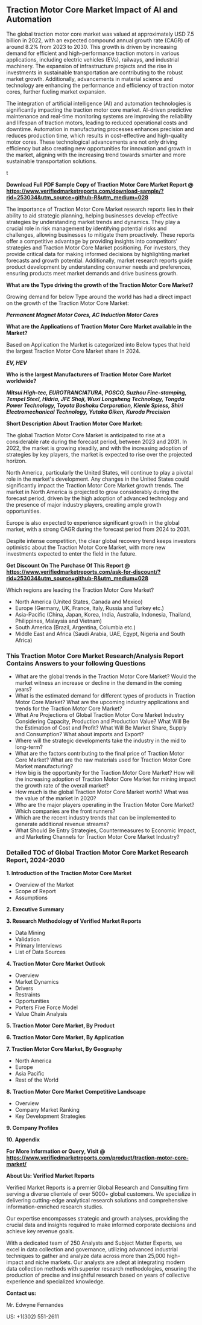 <h2>Traction Motor Core Market Impact of AI and Automation</h2><p>The global traction motor core market was valued at approximately USD 7.5 billion in 2022, with an expected compound annual growth rate (CAGR) of around 8.2% from 2023 to 2030. This growth is driven by increasing demand for efficient and high-performance traction motors in various applications, including electric vehicles (EVs), railways, and industrial machinery. The expansion of infrastructure projects and the rise in investments in sustainable transportation are contributing to the robust market growth. Additionally, advancements in material science and technology are enhancing the performance and efficiency of traction motor cores, further fueling market expansion.</p><p>The integration of artificial intelligence (AI) and automation technologies is significantly impacting the traction motor core market. AI-driven predictive maintenance and real-time monitoring systems are improving the reliability and lifespan of traction motors, leading to reduced operational costs and downtime. Automation in manufacturing processes enhances precision and reduces production time, which results in cost-effective and high-quality motor cores. These technological advancements are not only driving efficiency but also creating new opportunities for innovation and growth in the market, aligning with the increasing trend towards smarter and more sustainable transportation solutions.</p>t</p><p id="" class=""><strong>Download Full PDF Sample Copy of Traction Motor Core Market Report @ <a href="https://www.verifiedmarketreports.com/download-sample/?rid=253034&utm_source=github-R&utm_medium=028" target="_blank">https://www.verifiedmarketreports.com/download-sample/?rid=253034&utm_source=github-R&utm_medium=028</a></strong></p><p>The importance of&nbsp;Traction Motor Core Market research reports lies in their ability to aid strategic planning, helping businesses develop effective strategies by understanding market trends and dynamics. They play a crucial role in risk management by identifying potential risks and challenges, allowing businesses to mitigate them proactively. These reports offer a competitive advantage by providing insights into competitors' strategies and Traction Motor Core Market positioning. For investors, they provide critical data for making informed decisions by highlighting market forecasts and growth potential. Additionally, market research reports guide product development by understanding consumer needs and preferences, ensuring products meet market demands and drive business growth.</p><p><strong>What are the&nbsp;Type driving the growth of the Traction Motor Core Market?</strong></p><p id="" class="">Growing demand for below Type around the world has had a direct impact on the growth of the Traction Motor Core Market:</p><em><strong>Permanent Magnet Motor Cores, AC Induction Motor Cores</strong></em></p><strong>What are the&nbsp;Applications&nbsp;of Traction Motor Core Market available in the Market?</strong></p><p id="" class="">Based on Application the Market is categorized into Below types that held the largest Traction Motor Core Market share In 2024.</p><em><strong>EV, HEV</strong></em></p><strong>Who is the largest Manufacturers of Traction Motor Core Market worldwide?</strong></p><p><em><strong>Mitsui High-tec, EUROTRANCIATURA, POSCO, Suzhou Fine-stamping, Tempel Steel, Hidria, JFE Shoji, Wuxi Longsheng Technology, Tongda Power Technology, Toyota Boshoku Corporation, Kienle Spiess, Shiri Electromechanical Technology, Yutaka Giken, Kuroda Precision</strong></em></p><p id="" class=""><strong>Short Description About Traction Motor Core Market:</strong></p><p>The global Traction Motor Core Market is anticipated to rise at a considerable rate during the forecast period, between 2023 and 2031. In 2022, the market is growing steadily, and with the increasing adoption of strategies by key players, the market is expected to rise over the projected horizon.</p><p>North America, particularly the United States, will continue to play a pivotal role in the market's development. Any changes in the United States could significantly impact the Traction Motor Core Market growth trends. The market in North America is projected to grow considerably during the forecast period, driven by the high adoption of advanced technology and the presence of major industry players, creating ample growth opportunities.</p><p>Europe is also expected to experience significant growth in the global market, with a strong CAGR during the forecast period from 2024 to 2031.</p><p>Despite intense competition, the clear global recovery trend keeps investors optimistic about the Traction Motor Core Market, with more new investments expected to enter the field in the future.</p><p id="" class=""><strong>Get Discount On The Purchase Of This Report @ <a href="https://www.verifiedmarketreports.com/ask-for-discount/?rid=253034&utm_source=github-R&utm_medium=028" target="_blank">https://www.verifiedmarketreports.com/ask-for-discount/?rid=253034&utm_source=github-R&utm_medium=028</a></strong></p>Which regions are leading the Traction Motor Core Market?</p><ul><li>North America (United States, Canada and Mexico)</li><li>Europe (Germany, UK, France, Italy, Russia and Turkey etc.)</li><li>Asia-Pacific (China, Japan, Korea, India, Australia, Indonesia, Thailand, Philippines, Malaysia and Vietnam)</li><li>South America (Brazil, Argentina, Columbia etc.)</li><li>Middle East and Africa (Saudi Arabia, UAE, Egypt, Nigeria and South Africa)</li></ul><h3 id="" class="">This Traction Motor Core Market Research/Analysis Report Contains Answers to your following Questions</h3><ul><li>What are the global trends in the Traction Motor Core Market? Would the market witness an increase or decline in the demand in the coming years?</li><li>What is the estimated demand for different types of products in Traction Motor Core Market? What are the upcoming industry applications and trends for the Traction Motor Core Market?</li><li>What Are Projections of Global Traction Motor Core Market Industry Considering Capacity, Production and Production Value? What Will Be the Estimation of Cost and Profit? What Will Be Market Share, Supply and Consumption? What about imports and Export?</li><li>Where will the strategic developments take the industry in the mid to long-term?</li><li>What are the factors contributing to the final price of Traction Motor Core Market? What are the raw materials used for Traction Motor Core Market manufacturing?</li><li>How big is the opportunity for the Traction Motor Core Market? How will the increasing adoption of Traction Motor Core Market for mining impact the growth rate of the overall market?</li><li>How much is the global Traction Motor Core Market worth? What was the value of the market In 2020?</li><li>Who are the major players operating in the Traction Motor Core Market? Which companies are the front runners?</li><li>Which are the recent industry trends that can be implemented to generate additional revenue streams?</li><li>What Should Be Entry Strategies, Countermeasures to Economic Impact, and Marketing Channels for Traction Motor Core Market Industry?</li></ul><h3 id="" class="">Detailed TOC of Global Traction Motor Core Market Research Report, 2024-2030</h3><p id="" class=""><strong>1. Introduction of the Traction Motor Core Market</strong></p><ul><li>Overview of the Market</li><li>Scope of Report</li><li>Assumptions</li></ul><p id="" class=""><strong>2. Executive Summary</strong></p><p id="" class=""><strong>3. Research Methodology of Verified Market Reports</strong></p><ul><li>Data Mining</li><li>Validation</li><li>Primary Interviews</li><li>List of Data Sources</li></ul><p id="" class=""><strong>4. Traction Motor Core Market Outlook</strong></p><ul><li>Overview</li><li>Market Dynamics</li><li>Drivers</li><li>Restraints</li><li>Opportunities</li><li>Porters Five Force Model</li><li>Value Chain Analysis</li></ul><p id="" class=""><strong>5. Traction Motor Core Market, By Product</strong></p><p id="" class=""><strong>6. Traction Motor Core Market, By Application</strong></p><p id="" class=""><strong>7. Traction Motor Core Market, By Geography</strong></p><ul><li>North America</li><li>Europe</li><li>Asia Pacific</li><li>Rest of the World</li></ul><p id="" class=""><strong>8. Traction Motor Core Market Competitive Landscape</strong></p><ul><li>Overview</li><li>Company Market Ranking</li><li>Key Development Strategies</li></ul><p id="" class=""><strong>9. Company Profiles</strong></p><p id="" class=""><strong>10. Appendix</strong></p><p id="" class=""><strong>For More Information or Query, Visit @ <a href="https://www.verifiedmarketreports.com/product/traction-motor-core-market/" target="_blank">https://www.verifiedmarketreports.com/product/traction-motor-core-market/</a></strong></p><p id="" class=""><strong>About Us: Verified Market Reports</strong></p><p id="" class="">Verified Market Reports is a premier Global Research and Consulting firm serving a diverse clientele of over 5000+ global customers. We specialize in delivering cutting-edge analytical research solutions and comprehensive information-enriched research studies.</p><p id="" class="">Our expertise encompasses strategic and growth analyses, providing the crucial data and insights required to make informed corporate decisions and achieve key revenue goals.</p><p id="" class="">With a dedicated team of 250 Analysts and Subject Matter Experts, we excel in data collection and governance, utilizing advanced industrial techniques to gather and analyze data across more than 25,000 high-impact and niche markets. Our analysts are adept at integrating modern data collection methods with superior research methodologies, ensuring the production of precise and insightful research based on years of collective experience and specialized knowledge.</p><p id="" class=""><strong>Contact us:</strong></p><p id="" class="">Mr. Edwyne Fernandes</p><p id="" class="">US: +1(302) 551-2611</p>